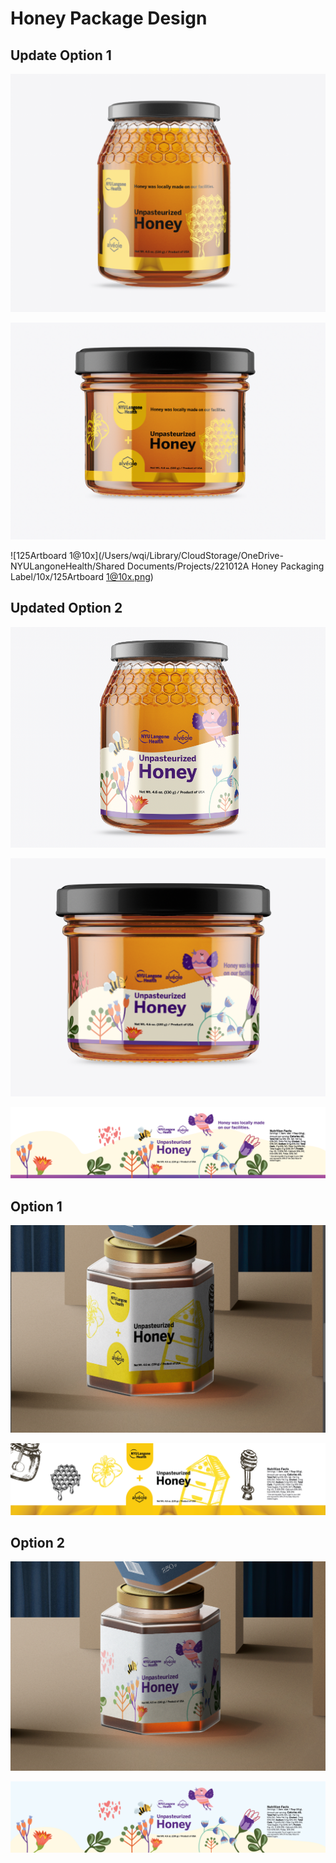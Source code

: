 # Honey Package Design



## Update Option 1

![](https://raw.githubusercontent.com/irwinchyi/imgbed/master/img/20221031135332.png)

![](https://raw.githubusercontent.com/irwinchyi/imgbed/master/img/20221031135529.png)

![125Artboard 1@10x](/Users/wqi/Library/CloudStorage/OneDrive-NYULangoneHealth/Shared Documents/Projects/221012A Honey Packaging Label/10x/125Artboard 1@10x.png)



## Updated Option 2

![](https://raw.githubusercontent.com/irwinchyi/imgbed/master/img/20221031110407.png)

![](https://raw.githubusercontent.com/irwinchyi/imgbed/master/img/20221031110035.png)

![](https://raw.githubusercontent.com/irwinchyi/imgbed/master/img/125Artboard%201%4010x.png)

## Option 1

![](https://raw.githubusercontent.com/irwinchyi/imgbed/master/img/20221012125205.png)

![](https://raw.githubusercontent.com/irwinchyi/imgbed/master/img/123Artboard%201%4010x.png)



## Option 2

![](https://raw.githubusercontent.com/irwinchyi/imgbed/master/img/20221012125446.png)

![](https://raw.githubusercontent.com/irwinchyi/imgbed/master/img/Artboard%201%4010x.png)